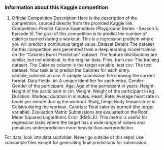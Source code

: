 ### Information about this Kaggle competition

1. Official Competition Description
Here is the description of the competition, sourced directly from the provided Kaggle link.
Competition: Predict Calorie Expenditure (Playground Series - Season 5, Episode 5)
The goal of this competition is to predict the number of calories burned during a workout. This is a regression problem where you will predict a continuous target value.
Dataset Details
The dataset for this competition was generated from a deep learning model trained on the "Calories Burnt Prediction" dataset. The feature distributions are similar, but not identical, to the original data.
Files:
train.csv: The training dataset. The Calories column is the target variable.
test.csv: The test dataset. Your task is to predict the Calories for each entry.
sample_submission.csv: A sample submission file showing the correct format.
Data Fields:
id: A unique identifier for each entry.
Gender: Gender of the participant.
Age: Age of the participant in years.
Height: Height of the participant in cm.
Weight: Weight of the participant in kg.
Duration: Workout duration in minutes.
Heart_Rate: Average heart rate in beats per minute during the workout.
Body_Temp: Body temperature in Celsius during the workout.
Calories: Total calories burned (the target variable).
Evaluation Metric
Submissions are evaluated on the Root Mean Squared Logarithmic Error (RMSLE). This metric is useful for regression tasks where the target has a wide range of values and penalizes underprediction more heavily than overprediction.



For data, look into data subfolder. Never go outside of this repo! Use subsample files except for generating final predictions for submission.

